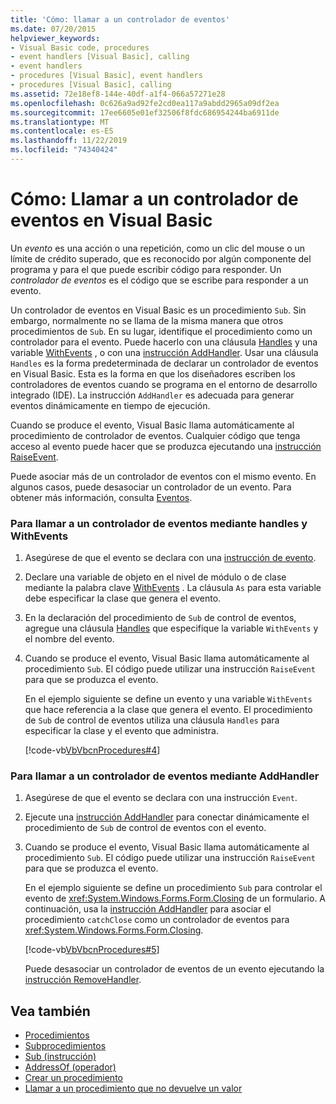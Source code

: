 ```yaml
---
title: 'Cómo: llamar a un controlador de eventos'
ms.date: 07/20/2015
helpviewer_keywords:
- Visual Basic code, procedures
- event handlers [Visual Basic], calling
- event handlers
- procedures [Visual Basic], event handlers
- procedures [Visual Basic], calling
ms.assetid: 72e18ef8-144e-40df-a1f4-066a57271e28
ms.openlocfilehash: 0c626a9ad92fe2cd0ea117a9abdd2965a09df2ea
ms.sourcegitcommit: 17ee6605e01ef32506f8fdc686954244ba6911de
ms.translationtype: MT
ms.contentlocale: es-ES
ms.lasthandoff: 11/22/2019
ms.locfileid: "74340424"
---
```

# <a name="how-to-call-an-event-handler-in-visual-basic"></a>Cómo: Llamar a un controlador de eventos en Visual Basic

Un *evento* es una acción o una repetición, como un clic del mouse o un límite de crédito superado, que es reconocido por algún componente del programa y para el que puede escribir código para responder. Un *controlador de eventos* es el código que se escribe para responder a un evento.

 Un controlador de eventos en Visual Basic es un procedimiento `Sub`. Sin embargo, normalmente no se llama de la misma manera que otros procedimientos de `Sub`. En su lugar, identifique el procedimiento como un controlador para el evento. Puede hacerlo con una cláusula [Handles](../../../language-reference/statements/handles-clause.md) y una variable [WithEvents](../../../language-reference/modifiers/withevents.md) , o con una [instrucción AddHandler](../../../language-reference/statements/addhandler-statement.md). Usar una cláusula `Handles` es la forma predeterminada de declarar un controlador de eventos en Visual Basic. Esta es la forma en que los diseñadores escriben los controladores de eventos cuando se programa en el entorno de desarrollo integrado (IDE). La instrucción `AddHandler` es adecuada para generar eventos dinámicamente en tiempo de ejecución.

 Cuando se produce el evento, Visual Basic llama automáticamente al procedimiento de controlador de eventos. Cualquier código que tenga acceso al evento puede hacer que se produzca ejecutando una [instrucción RaiseEvent](../../../language-reference/statements/raiseevent-statement.md).

 Puede asociar más de un controlador de eventos con el mismo evento. En algunos casos, puede desasociar un controlador de un evento. Para obtener más información, consulta [Eventos](../events/index.md).

### <a name="to-call-an-event-handler-using-handles-and-withevents"></a>Para llamar a un controlador de eventos mediante handles y WithEvents

1. Asegúrese de que el evento se declara con una [instrucción de evento](../../../language-reference/statements/event-statement.md).

2. Declare una variable de objeto en el nivel de módulo o de clase mediante la palabra clave [WithEvents](../../../language-reference/modifiers/withevents.md) . La cláusula `As` para esta variable debe especificar la clase que genera el evento.

3. En la declaración del procedimiento de `Sub` de control de eventos, agregue una cláusula [Handles](../../../language-reference/statements/handles-clause.md) que especifique la variable `WithEvents` y el nombre del evento.

4. Cuando se produce el evento, Visual Basic llama automáticamente al procedimiento `Sub`. El código puede utilizar una instrucción `RaiseEvent` para que se produzca el evento.

     En el ejemplo siguiente se define un evento y una variable `WithEvents` que hace referencia a la clase que genera el evento. El procedimiento de `Sub` de control de eventos utiliza una cláusula `Handles` para especificar la clase y el evento que administra.

     [!code-vb[VbVbcnProcedures#4](~/samples/snippets/visualbasic/VS_Snippets_VBCSharp/VbVbcnProcedures/VB/Class1.vb#4)]

### <a name="to-call-an-event-handler-using-addhandler"></a>Para llamar a un controlador de eventos mediante AddHandler

1. Asegúrese de que el evento se declara con una instrucción `Event`.

2. Ejecute una [instrucción AddHandler](../../../language-reference/statements/addhandler-statement.md) para conectar dinámicamente el procedimiento de `Sub` de control de eventos con el evento.

3. Cuando se produce el evento, Visual Basic llama automáticamente al procedimiento `Sub`. El código puede utilizar una instrucción `RaiseEvent` para que se produzca el evento.

     En el ejemplo siguiente se define un procedimiento `Sub` para controlar el evento de <xref:System.Windows.Forms.Form.Closing> de un formulario. A continuación, usa la [instrucción AddHandler](../../../language-reference/statements/addhandler-statement.md) para asociar el procedimiento `catchClose` como un controlador de eventos para <xref:System.Windows.Forms.Form.Closing>.

     [!code-vb[VbVbcnProcedures#5](~/samples/snippets/visualbasic/VS_Snippets_VBCSharp/VbVbcnProcedures/VB/Class1.vb#5)]

     Puede desasociar un controlador de eventos de un evento ejecutando la [instrucción RemoveHandler](../../../language-reference/statements/removehandler-statement.md).

## <a name="see-also"></a>Vea también

- [Procedimientos](index.md)
- [Subprocedimientos](sub-procedures.md)
- [Sub (instrucción)](../../../language-reference/statements/sub-statement.md)
- [AddressOf (operador)](../../../language-reference/operators/addressof-operator.md)
- [Crear un procedimiento](how-to-create-a-procedure.md)
- [Llamar a un procedimiento que no devuelve un valor](how-to-call-a-procedure-that-does-not-return-a-value.md)
